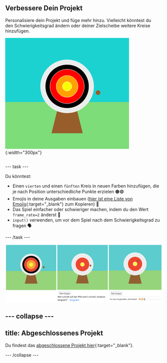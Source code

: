 ## Verbessere Dein Projekt

<div style="display: flex; flex-wrap: wrap">
<div style="flex-basis: 200px; flex-grow: 1; margin-right: 15px;">
Personalisiere dein Projekt und füge mehr hinzu. Vielleicht könntest du den Schwierigkeitsgrad ändern oder deiner Zielscheibe weitere Kreise hinzufügen.
</div>
<div>

![Der Ausgabebereich zeigt eine Zielscheibe mit fünf Kreisen.](images/five_circles.png){:width="300px"}

</div>
</div>

--- task ---

Du könntest:

+ Einen `vierten` und einen `fünften` Kreis in neuen Farben hinzufügen, die je nach Position unterschiedliche Punkte erzielen 🟠🟣
+ Emojis in deine Ausgaben einbauen ([hier ist eine Liste von Emojis](https://unicode.org/emoji/charts/full-emoji-list.html){:target="_blank"} zum Kopieren) 🎯
+ Das Spiel einfacher oder schwieriger machen, indem du den Wert `frame_rate=2` änderst 💨
+ `input()` verwenden, um vor dem Spiel nach dem Schwierigkeitsgrad zu fragen 🗣️

--- /task ---

![Drei Projektideen, eine hat fünf Kreise, eine hat eine Abfrage zur Schwierigkeit, und eine hat Emojis in der Punktenachricht.](images/upgrade-ideas.png)

--- collapse ---
---
title: Abgeschlossenes Projekt
---

Du findest das [abgeschlossene Projekt hier](https://editor.raspberrypi.org/en/projects/target-practice-solution){:target="_blank"}.

--- /collapse ---

